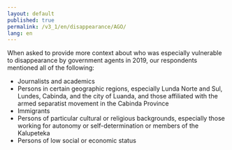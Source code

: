```yaml
---
layout: default
published: true
permalink: /v3_1/en/disappearance/AGO/
lang: en
---
```


When asked to provide more context about who was especially vulnerable to disappearance by government agents in 2019, our respondents mentioned all of the following:

-	Journalists and academics 
-	Persons in certain geographic regions, especially Lunda Norte and Sul, Lundes, Cabinda, and the city of Luanda, and those affiliated with the armed separatist movement in the Cabinda Province
-	Immigrants
-	Persons of particular cultural or religious backgrounds, especially those working for autonomy or self-determination or members of the Kalupeteka
-	Persons of low social or economic status
